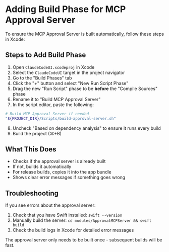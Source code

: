 # Adding Build Phase for MCP Approval Server

To ensure the MCP Approval Server is built automatically, follow these steps in Xcode:

## Steps to Add Build Phase

1. Open `ClaudeCodeUI.xcodeproj` in Xcode
2. Select the `ClaudeCodeUI` target in the project navigator
3. Go to the "Build Phases" tab
4. Click the "+" button and select "New Run Script Phase"
5. Drag the new "Run Script" phase to be **before** the "Compile Sources" phase
6. Rename it to "Build MCP Approval Server"
7. In the script editor, paste the following:

```bash
# Build MCP Approval Server if needed
"${PROJECT_DIR}/Scripts/build-approval-server.sh"
```

8. Uncheck "Based on dependency analysis" to ensure it runs every build
9. Build the project (⌘+B)

## What This Does

- Checks if the approval server is already built
- If not, builds it automatically
- For release builds, copies it into the app bundle
- Shows clear error messages if something goes wrong

## Troubleshooting

If you see errors about the approval server:

1. Check that you have Swift installed: `swift --version`
2. Manually build the server: `cd modules/ApprovalMCPServer && swift build`
3. Check the build logs in Xcode for detailed error messages

The approval server only needs to be built once - subsequent builds will be fast.